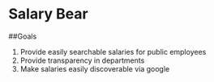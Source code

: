 # Salary Bear
##Goals
1. Provide easily searchable salaries for public employees
2. Provide transparency in departments
3. Make salaries easily discoverable via google
